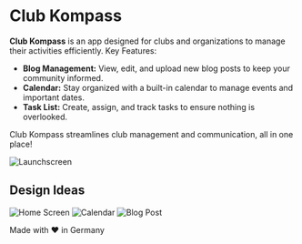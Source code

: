 # Club Kompass

**Club Kompass** is an app designed for clubs and organizations to manage their activities efficiently.
Key Features:

  - **Blog Management:** View, edit, and upload new blog posts to keep your community informed.
  - **Calendar:** Stay organized with a built-in calendar to manage events and important dates.
  - **Task List:** Create, assign, and track tasks to ensure nothing is overlooked.

Club Kompass streamlines club management and communication, all in one place!

![Launchscreen](https://github.com/arthur892/clubkompass/blob/main/pictures/Launch%20Screen.png?raw=true)



## Design Ideas



![Home Screen](https://github.com/arthur892/clubkompass/blob/main/pictures/Home%20Screen.png?raw=true)
![Calendar](https://github.com/arthur892/clubkompass/blob/main/pictures/Calendar%20Overview.png?raw=true)
![Blog Post](https://github.com/arthur892/clubkompass/blob/main/pictures/New%20Blogpost%20Widescreen%20Design.png?raw=true)

<!---
![](https://github.com/arthur892/clubkompass/blob/main/pictures/Home%20Screen-1.png?raw=true)
![](https://github.com/arthur892/clubkompass/blob/main/pictures/Home%20Screen-2.png?raw=true)
![](https://github.com/arthur892/clubkompass/blob/main/pictures/Home%20Screen-3.png?raw=true)
![](https://github.com/arthur892/clubkompass/blob/main/pictures/New%20Blogpost.png)
![](https://github.com/arthur892/clubkompass/blob/main/pictures/New%20Blogpost%20Widescreen%20Design-1.png?raw=true)
-->





Made with ❤️ in Germany









